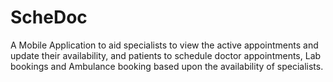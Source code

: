 # ScheDoc
A Mobile Application to aid specialists to view the active appointments and update their availability, and patients to
schedule doctor appointments, Lab bookings and Ambulance booking based upon the availability of specialists.
